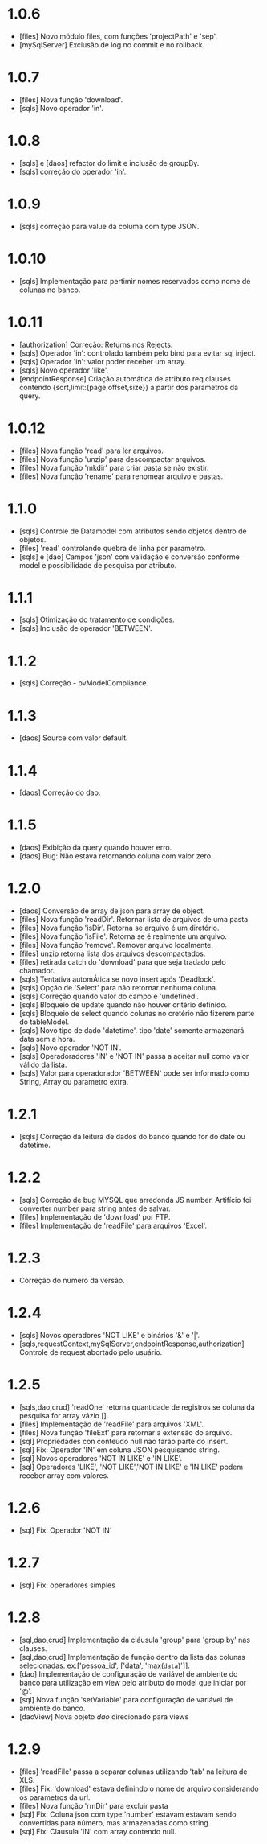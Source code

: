 # 1.0.6

-   [files] Novo módulo files, com funções 'projectPath' e 'sep'.
-   [mySqlServer] Exclusão de log no commit e no rollback.

# 1.0.7

-   [files] Nova função 'download'.
-   [sqls] Novo operador 'in'.

# 1.0.8

-   [sqls] e [daos] refactor do limit e inclusão de groupBy.
-   [sqls] correção do operador 'in'.

# 1.0.9

-   [sqls] correção para value da columa com type JSON.

# 1.0.10

-   [sqls] Implementação para pertimir nomes reservados como nome de colunas no banco.

# 1.0.11

-   [authorization] Correção: Returns nos Rejects.
-   [sqls] Operador 'in': controlado também pelo bind para evitar sql inject.
-   [sqls] Operador 'in': valor poder receber um array.
-   [sqls] Novo operador 'like'.
-   [endpointResponse] Criação automática de atributo req.clauses contendo {sort,limit:{page,offset,size}} a partir dos parametros da query.

# 1.0.12

-   [files] Nova função 'read' para ler arquivos.
-   [files] Nova função 'unzip' para descompactar arquivos.
-   [files] Nova função 'mkdir' para criar pasta se não existir.
-   [files] Nova função 'rename' para renomear arquivo e pastas.

# 1.1.0

-   [sqls] Controle de Datamodel com atributos sendo objetos dentro de objetos.
-   [files] 'read' controlando quebra de linha por parametro.
-   [sqls] e [dao] Campos 'json' com validação e conversão conforme model e possibilidade de pesquisa por atributo.

# 1.1.1

-   [sqls] Otimização do tratamento de condições.
-   [sqls] Inclusão de operador 'BETWEEN'.

# 1.1.2

-   [sqls] Correção - pvModelCompliance.

# 1.1.3

-   [daos] Source com valor default.

# 1.1.4

-   [daos] Correção do dao.

# 1.1.5

-   [daos] Exibição da query quando houver erro.
-   [daos] Bug: Não estava retornando coluna com valor zero.

# 1.2.0

-   [daos] Conversão de array de json para array de object.
-   [files] Nova função 'readDir'. Retornar lista de arquivos de uma pasta.
-   [files] Nova função 'isDir'. Retorna se arquivo é um diretório.
-   [files] Nova função 'isFile'. Retorna se é realmente um arquivo.
-   [files] Nova função 'remove'. Remover arquivo localmente.
-   [files] unzip retorna lista dos arquivos descompactados.
-   [files] retirada catch do 'download' para que seja tradado pelo chamador.
-   [sqls] Tentativa automÁtica se novo insert após 'Deadlock'.
-   [sqls] Opção de 'Select' para não retornar nenhuma coluna.
-   [sqls] Correção quando valor do campo é 'undefined'.
-   [sqls] Bloqueio de update quando não houver critério definido.
-   [sqls] Bloqueio de select quando colunas no cretério não fizerem parte do tableModel.
-   [sqls] Novo tipo de dado 'datetime'. tipo 'date' somente armazenará data sem a hora.
-   [sqls] Novo operador 'NOT IN'.
-   [sqls] Operadoradores 'IN' e 'NOT IN' passa a aceitar null como valor válido da lista.
-   [sqls] Valor para operadorador 'BETWEEN' pode ser informado como String, Array ou parametro extra.

# 1.2.1

-   [sqls] Correção da leitura de dados do banco quando for do date ou datetime.

# 1.2.2

-   [sqls] Correção de bug MYSQL que arredonda JS number. Artifício foi converter number para string antes de salvar.
-   [files] Implementação de 'download' por FTP.
-   [files] Implementação de 'readFile' para arquivos 'Excel'.

# 1.2.3

-   Correção do número da versão.

# 1.2.4

-   [sqls] Novos operadores 'NOT LIKE' e binários '&' e '|'.
-   [sqls,requestContext,mySqlServer,endpointResponse,authorization] Controle de request abortado pelo usuário.

# 1.2.5

-   [sqls,dao,crud] 'readOne' retorna quantidade de registros se coluna da pesquisa for array vázio [].
-   [files] Implementação de 'readFile' para arquivos 'XML'.
-   [files] Nova função 'fileExt' para retornar a extensão do arquivo.
-   [sql] Propriedades con conteúdo null não farão parte do insert.
-   [sql] Fix: Operador 'IN' em coluna JSON pesquisando string.
-   [sql] Novos operadores 'NOT IN LIKE' e 'IN LIKE'.
-   [sql] Operadores 'LIKE', 'NOT LIKE','NOT IN LIKE' e 'IN LIKE' podem receber array com valores.

# 1.2.6

-   [sql] Fix: Operador 'NOT IN'

# 1.2.7

-   [sql] Fix: operadores simples

# 1.2.8

-   [sql,dao,crud] Implementação da cláusula 'group' para 'group by' nas clauses.
-   [sql,dao,crud] Implementação de função dentro da lista das colunas selecionadas. ex:['pessoa_id', ['data', 'max(`data`)']].
-   [dao] Implementação de configuração de variável de ambiente do banco para utilização em view pelo atributo do model que iniciar por '@'.
-   [sql] Nova função 'setVariable' para configuração de variável de ambiente do banco.
-   [daoView] Nova objeto _dao_ direcionado para views

# 1.2.9

-   [files] 'readFile' passa a separar colunas utilizando 'tab' na leitura de XLS.
-   [files] Fix: 'download' estava definindo o nome de arquivo considerando os parametros da url.
-   [files] Nova função 'rmDir' para excluir pasta
-   [sql] Fix: Coluna json com type:'number' estavam estavam sendo convertidas para número, mas armazenadas como string.
-   [sql] Fix: Clausula 'IN' com array contendo null.
